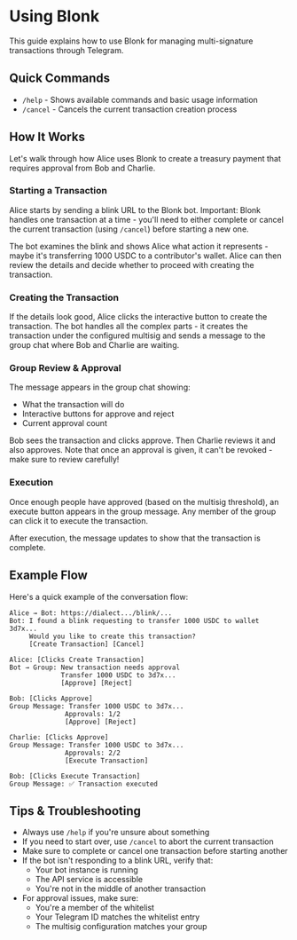 # Using Blonk

This guide explains how to use Blonk for managing multi-signature transactions through Telegram.

## Quick Commands

- `/help` - Shows available commands and basic usage information
- `/cancel` - Cancels the current transaction creation process

## How It Works

Let's walk through how Alice uses Blonk to create a treasury payment that requires approval from Bob and Charlie.

### Starting a Transaction

Alice starts by sending a blink URL to the Blonk bot. Important: Blonk handles one transaction at a time - you'll need to either complete or cancel the current transaction (using `/cancel`) before starting a new one.

The bot examines the blink and shows Alice what action it represents - maybe it's transferring 1000 USDC to a contributor's wallet. Alice can then review the details and decide whether to proceed with creating the transaction.

### Creating the Transaction

If the details look good, Alice clicks the interactive button to create the transaction. The bot handles all the complex parts - it creates the transaction under the configured multisig and sends a message to the group chat where Bob and Charlie are waiting.

### Group Review & Approval

The message appears in the group chat showing:

- What the transaction will do
- Interactive buttons for approve and reject
- Current approval count

Bob sees the transaction and clicks approve. Then Charlie reviews it and also approves. Note that once an approval is given, it can't be revoked - make sure to review carefully!

### Execution

Once enough people have approved (based on the multisig threshold), an execute button appears in the group message. Any member of the group can click it to execute the transaction.

After execution, the message updates to show that the transaction is complete.

## Example Flow

Here's a quick example of the conversation flow:

```
Alice → Bot: https://dialect.../blink/...
Bot: I found a blink requesting to transfer 1000 USDC to wallet 3d7x...
     Would you like to create this transaction?
     [Create Transaction] [Cancel]

Alice: [Clicks Create Transaction]
Bot → Group: New transaction needs approval
             Transfer 1000 USDC to 3d7x...
             [Approve] [Reject]

Bob: [Clicks Approve]
Group Message: Transfer 1000 USDC to 3d7x...
              Approvals: 1/2
              [Approve] [Reject]

Charlie: [Clicks Approve]
Group Message: Transfer 1000 USDC to 3d7x...
              Approvals: 2/2
              [Execute Transaction]

Bob: [Clicks Execute Transaction]
Group Message: ✅ Transaction executed
```

## Tips & Troubleshooting

- Always use `/help` if you're unsure about something
- If you need to start over, use `/cancel` to abort the current transaction
- Make sure to complete or cancel one transaction before starting another
- If the bot isn't responding to a blink URL, verify that:
  - Your bot instance is running
  - The API service is accessible
  - You're not in the middle of another transaction
- For approval issues, make sure:
  - You're a member of the whitelist
  - Your Telegram ID matches the whitelist entry
  - The multisig configuration matches your group
